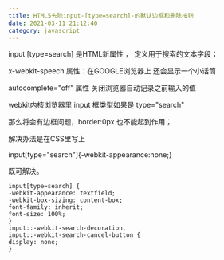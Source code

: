 ```yaml
---
title: HTML5去除input-[type=search]-的默认边框和删除按钮
date: 2021-03-11 21:12:40
category: javascript
---
```


input [type=search]  是HTML新属性 ， 定义用于搜索的文本字段；


x-webkit-speech  属性：在GOOGLE浏览器上  还会显示一个小话筒

 autocomplete="off"  属性  关闭浏览器自动记录之前输入的值

webkit内核浏览器里 input 框类型如果是 type="search" 

那么将会有边框问题，border:0px 也不能起到作用；

解决办法是在CSS里写上

input[type="search"]{-webkit-appearance:none;} 

既可解决。
```
input[type=search] {
-webkit-appearance: textfield;
-webkit-box-sizing: content-box;
font-family: inherit;
font-size: 100%;
}
input::-webkit-search-decoration,
input::-webkit-search-cancel-button {
display: none;
}
```
